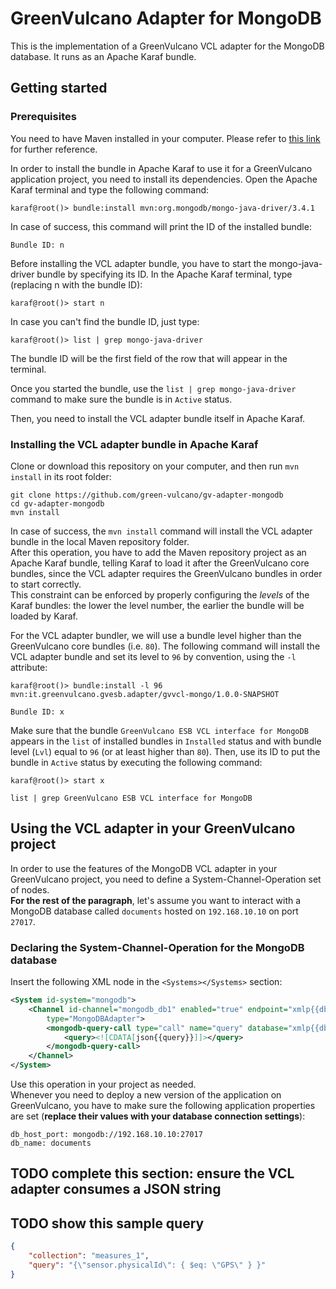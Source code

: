 # GreenVulcano Adapter for MongoDB

This is the implementation of a GreenVulcano VCL adapter for the MongoDB database. It runs as an Apache Karaf bundle.

## Getting started

### Prerequisites

You need to have Maven installed in your computer. Please refer to [this link](https://maven.apache.org/install.html) for further reference.

In order to install the bundle in Apache Karaf to use it for a GreenVulcano application project, you need to install its dependencies. Open the Apache Karaf terminal and type the following command:

```shell
karaf@root()> bundle:install mvn:org.mongodb/mongo-java-driver/3.4.1
```

In case of success, this command will print the ID of the installed bundle:

```shell
Bundle ID: n
```

Before installing the VCL adapter bundle, you have to start the mongo-java-driver bundle by specifying its ID. In the Apache Karaf terminal, type (replacing n with the bundle ID):

```shell
karaf@root()> start n
```

In case you can't find the bundle ID, just type:

```shell
karaf@root()> list | grep mongo-java-driver
```

The bundle ID will be the first field of the row that will appear in the terminal.

Once you started the bundle, use the ```list | grep mongo-java-driver``` command to make sure the bundle is in ```Active``` status.

Then, you need to install the VCL adapter bundle itself in Apache Karaf.

### Installing the VCL adapter bundle in Apache Karaf

Clone or download this repository on your computer, and then run ```mvn install``` in its root folder:

```shell
git clone https://github.com/green-vulcano/gv-adapter-mongodb
cd gv-adapter-mongodb
mvn install
```

In case of success, the ```mvn install``` command will install the VCL adapter bundle in the local Maven repository folder.  
After this operation, you have to add the Maven repository project as an Apache Karaf bundle, telling Karaf to load it after the GreenVulcano core bundles, since the VCL adapter requires the GreenVulcano bundles in order to start correctly.  
This constraint can be enforced by properly configuring the *levels* of the Karaf bundles: the lower the level number, the earlier the bundle will be loaded by Karaf.

For the VCL adapter bundler, we will use a bundle level higher than the GreenVulcano core bundles (i.e. ```80```). The following command will install the VCL adapter bundle and set its level to ```96``` by convention, using the ```-l``` attribute:

```shell
karaf@root()> bundle:install -l 96 mvn:it.greenvulcano.gvesb.adapter/gvvcl-mongo/1.0.0-SNAPSHOT

Bundle ID: x
```

Make sure that the bundle ```GreenVulcano ESB VCL interface for MongoDB``` appears in the ```list``` of installed bundles in ```Installed``` status and with bundle level (```Lvl```) equal to ```96``` (or at least higher than ```80```). Then, use its ID to put the bundle in ```Active``` status by executing the following command:

```shell
karaf@root()> start x

list | grep GreenVulcano ESB VCL interface for MongoDB
```

## Using the VCL adapter in your GreenVulcano project

In order to use the features of the MongoDB VCL adapter in your GreenVulcano project, you need to define a System-Channel-Operation set of nodes.  
**For the rest of the paragraph**, let's assume you want to interact with a MongoDB database called ```documents``` hosted on ```192.168.10.10``` on port ```27017```.

### Declaring the System-Channel-Operation for the MongoDB database

Insert the following XML node in the ```<Systems></Systems>``` section:

```xml
<System id-system="mongodb">
    <Channel id-channel="mongodb_db1" enabled="true" endpoint="xmlp{{db_host_port}}"
        type="MongoDBAdapter">
        <mongodb-query-call type="call" name="query" database="xmlp{{db_name}}" collection="json{{collection}}">
            <query><![CDATA[json{{query}}]]></query>
        </mongodb-query-call>
    </Channel>
</System>
```

Use this operation in your project as needed.  
Whenever you need to deploy a new version of the application on GreenVulcano, you have to make sure the following application properties are set (**replace their values with your database connection settings**):

```
db_host_port: mongodb://192.168.10.10:27017
db_name: documents
```

## TODO complete this section: ensure the VCL adapter consumes a JSON string


## TODO show this sample query
```json
{
    "collection": "measures_1",
    "query": "{\"sensor.physicalId\": { $eq: \"GPS\" } }"
}
```
